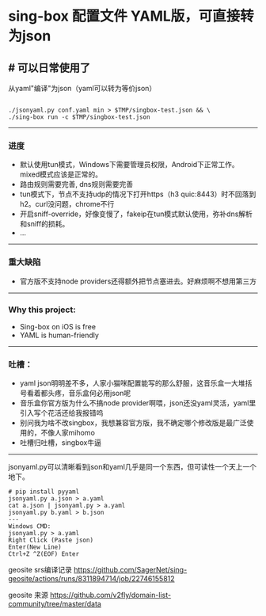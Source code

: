 # sing-box 配置文件 YAML版，可直接转为json
## # 可以日常使用了

从yaml"编译"为json（yaml可以转为等价json）
``` # bash on windows(recommended)(admin needed):

./jsonyaml.py conf.yaml min > $TMP/singbox-test.json && \
./sing-box run -c $TMP/singbox-test.json
```
---
### 进度
- 默认使用tun模式，Windows下需要管理员权限，Android下正常工作。mixed模式应该是正常的。
- 路由规则需要完善, dns规则需要完善
- tun模式下，节点不支持udp的情况下打开https（h3 quic:8443）时不回落到h2。curl没问题，chrome不行
- 开启sniff-override，好像变慢了，fakeip在tun模式默认使用，弥补dns解析和sniff的损耗。
- ...
---
### 重大缺陷
- 官方版不支持node providers还得额外把节点塞进去。好麻烦啊不想用第三方
---
### Why this project:
- Sing-box on iOS is free
- YAML is human-friendly

---
### 吐槽：
- yaml json明明差不多，人家小猫咪配置能写的那么舒服，这音乐盒一大堆括号看着都头疼，音乐盒何必用json呢
- 音乐盒你官方版为什么不搞node provider啊喂，json还没yaml灵活，yaml里引入写个花活还给我报错呜
- 别问我为啥不改singbox，我想兼容官方版，我不确定哪个修改版是最广泛使用的，不像人家mihomo
- 吐槽归吐槽，singbox牛逼

---
jsonyaml.py可以清晰看到json和yaml几乎是同一个东西，但可读性一个天上一个地下。
```
# pip install pyyaml
jsonyaml.py a.json > a.yaml
cat a.json | jsonyaml.py > a.yaml
jsonyaml.py b.yaml > b.json
---
Windows CMD:
jsonyaml.py > a.yaml
Right Click (Paste json)
Enter(New Line)
Ctrl+Z ^Z(EOF) Enter
```
geosite srs编译记录
https://github.com/SagerNet/sing-geosite/actions/runs/8311894714/job/22746155812

geosite 来源
https://github.com/v2fly/domain-list-community/tree/master/data

